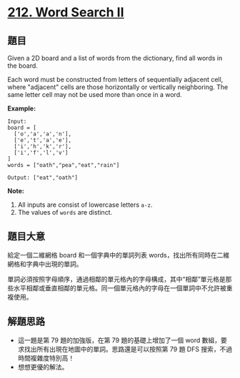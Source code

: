 # [212. Word Search II](https://leetcode.com/problems/word-search-ii/)


## 題目

Given a 2D board and a list of words from the dictionary, find all words in the board.

Each word must be constructed from letters of sequentially adjacent cell, where "adjacent" cells are those horizontally or vertically neighboring. The same letter cell may not be used more than once in a word.

**Example:**

    Input: 
    board = [
      ['o','a','a','n'],
      ['e','t','a','e'],
      ['i','h','k','r'],
      ['i','f','l','v']
    ]
    words = ["oath","pea","eat","rain"]
    
    Output: ["eat","oath"]

**Note:**

1. All inputs are consist of lowercase letters `a-z`.
2. The values of `words` are distinct.

## 題目大意

給定一個二維網格 board 和一個字典中的單詞列表 words，找出所有同時在二維網格和字典中出現的單詞。

單詞必須按照字母順序，通過相鄰的單元格內的字母構成，其中“相鄰”單元格是那些水平相鄰或垂直相鄰的單元格。同一個單元格內的字母在一個單詞中不允許被重複使用。


## 解題思路

- 這一題是第 79 題的加強版，在第 79 題的基礎上增加了一個 word 數組，要求找出所有出現在地圖中的單詞。思路還是可以按照第 79 題 DFS 搜索，不過時間複雜度特別高！
- 想想更優的解法。
